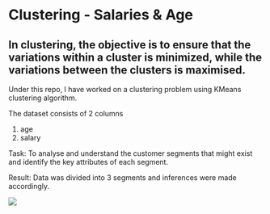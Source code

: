 # Clustering - Salaries & Age

## **In clustering, the objective is to ensure that the variations within a cluster is minimized, while the variations between the clusters is maximised.**

Under this repo, I have worked on a clustering problem using KMeans clustering algorithm.

The dataset consists of 2 columns 
1. age
2. salary

Task: To analyse and understand the customer segments that might exist and identify the key attributes of each segment.

Result:
Data was divided into 3 segments and inferences were made accordingly.

![](https://github.com/Lokeshrathi/Clustering_salaries/blob/main/cluster.PNG)
